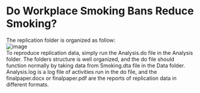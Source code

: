 # Do Workplace Smoking Bans Reduce Smoking?
The replication folder is organized as follow:\
![image](https://user-images.githubusercontent.com/104790782/167273719-1e940de9-41c4-4a9b-a9cf-f2d912e4ff6f.png)\
To reproduce replication data, simply run the Analysis.do file in the Analysis folder. The folders structure 
is well organized, and the do file should function normally by taking data from Smoking.dta file in the 
Data folder. Analysis.log is a log file of activities run in the do file, and the finalpaper.docx or 
finalpaper.pdf are the reports of replication data in different formats.
